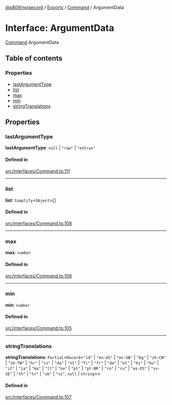[@s809/noisecord](../README.md) / [Exports](../modules.md) / [Command](../modules/Command.md) / ArgumentData

# Interface: ArgumentData

[Command](../modules/Command.md).ArgumentData

## Table of contents

### Properties

- [lastArgumentType](Command.ArgumentData.md#lastargumenttype)
- [list](Command.ArgumentData.md#list)
- [max](Command.ArgumentData.md#max)
- [min](Command.ArgumentData.md#min)
- [stringTranslations](Command.ArgumentData.md#stringtranslations)

## Properties

### lastArgumentType

 **lastArgumentType**: ``null`` \| ``"raw"`` \| ``"extras"``

#### Defined in

[src/interfaces/Command.ts:111](https://github.com/s809/noisecord/blob/master/src/interfaces/Command.ts#L111)

___

### list

 **list**: `Simplify`<`Object`\>[]

#### Defined in

[src/interfaces/Command.ts:108](https://github.com/s809/noisecord/blob/master/src/interfaces/Command.ts#L108)

___

### max

 **max**: `number`

#### Defined in

[src/interfaces/Command.ts:106](https://github.com/s809/noisecord/blob/master/src/interfaces/Command.ts#L106)

___

### min

 **min**: `number`

#### Defined in

[src/interfaces/Command.ts:105](https://github.com/s809/noisecord/blob/master/src/interfaces/Command.ts#L105)

___

### stringTranslations

 **stringTranslations**: `Partial`<`Record`<``"id"`` \| ``"en-US"`` \| ``"en-GB"`` \| ``"bg"`` \| ``"zh-CN"`` \| ``"zh-TW"`` \| ``"hr"`` \| ``"cs"`` \| ``"da"`` \| ``"nl"`` \| ``"fi"`` \| ``"fr"`` \| ``"de"`` \| ``"el"`` \| ``"hi"`` \| ``"hu"`` \| ``"it"`` \| ``"ja"`` \| ``"ko"`` \| ``"lt"`` \| ``"no"`` \| ``"pl"`` \| ``"pt-BR"`` \| ``"ro"`` \| ``"ru"`` \| ``"es-ES"`` \| ``"sv-SE"`` \| ``"th"`` \| ``"tr"`` \| ``"uk"`` \| ``"vi"``, ``null`` \| `string`\>\>

#### Defined in

[src/interfaces/Command.ts:107](https://github.com/s809/noisecord/blob/master/src/interfaces/Command.ts#L107)
